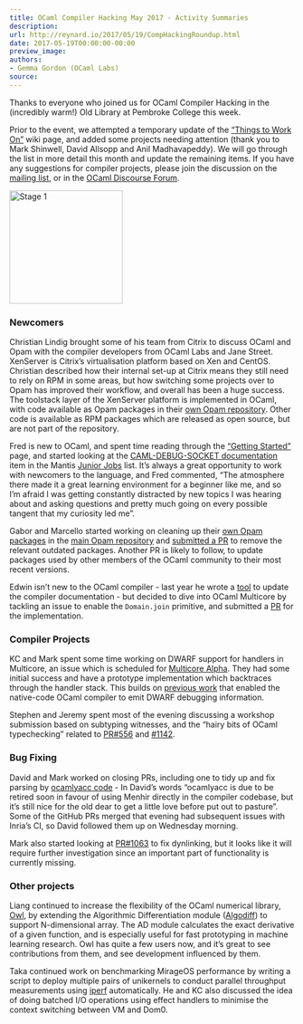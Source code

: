 ```yaml
---
title: OCaml Compiler Hacking May 2017 - Activity Summaries
description:
url: http://reynard.io/2017/05/19/CompHackingRoundup.html
date: 2017-05-19T00:00:00-00:00
preview_image:
authors:
- Gemma Gordon (OCaml Labs)
source:
---
```


<p>Thanks to everyone who joined us for OCaml Compiler Hacking in the (incredibly warm!) Old Library at Pembroke College this week.</p>

<p>Prior to the event, we attempted a temporary update of the <a href="https://github.com/ocamllabs/compiler-hacking/wiki/Things-to-work-on">&ldquo;Things to Work On&rdquo;</a> wiki page, and added some projects needing attention (thank you to Mark Shinwell, David Allsopp and Anil Madhavapeddy). We will go through the list in more detail this month and update the remaining items. If you have any suggestions for compiler projects, please join the discussion on the <a href="http://lists.ocaml.org/listinfo/cam-compiler-hacking">mailing list</a>, or in the <a href="https://discuss.ocaml.org/t/ocaml-compiler-hacking-event/140">OCaml Discourse Forum</a>.</p>

<p>
<img src="http://reynard.io/images/CompHackMay17.jpg" alt="Stage 1" width="200"/>
</p>

<h3>Newcomers</h3>

<p>Christian Lindig brought some of his team from Citrix to discuss OCaml and Opam with the compiler developers from OCaml Labs and Jane Street. XenServer is Citrix&rsquo;s virtualisation platform based on Xen and CentOS. Christian described how their internal set-up at Citrix means they still need to rely on RPM in some areas, but how switching some projects over to Opam has improved their workflow, and overall has been a huge success. The toolstack layer of the XenServer platform is implemented in OCaml, with code available as Opam packages in their <a href="https://github.com/xapi-project/xs-opam">own Opam repository</a>. Other code is available as RPM packages which are released as open source, but are not part of the repository.</p>

<p>Fred is new to OCaml, and spent time reading through the <a href="https://github.com/ocamllabs/compiler-hacking/wiki/Getting-started">&ldquo;Getting Started&rdquo;</a> page, and started looking at the <a href="https://caml.inria.fr/mantis/view.php?id=6504">CAML-DEBUG-SOCKET documentation</a> item in the Mantis <a href="https://caml.inria.fr/mantis/view_all_bug_page.php">Junior Jobs</a> list. It&rsquo;s always a great opportunity to work with newcomers to the language, and Fred commented, &ldquo;The atmosphere there made it a great learning environment for a beginner like me, and so I&rsquo;m afraid I was getting constantly distracted by new topics I was hearing about and asking questions and pretty much going on every possible tangent that my curiosity led me&rdquo;.</p>

<p>Gabor and Marcello started working on cleaning up their <a href="https://github.com/xapi-project/xs-opam">own Opam packages</a> in the <a href="https://github.com/ocaml/opam">main Opam repository</a> and <a href="https://github.com/ocaml/opam-repository/pull/9206">submitted a PR</a> to remove the relevant outdated packages. Another PR is likely to follow, to update packages used by other members of the OCaml community to their most recent versions.</p>

<p>Edwin isn&rsquo;t new to the OCaml compiler - last year he wrote a <a href="https://github.com/ocaml/ocaml/pull/916">tool</a> to update the compiler documentation - but decided to dive into OCaml Multicore by tackling an issue to enable the <code class="highlighter-rouge">Domain.join</code> primitive, and submitted a <a href="https://github.com/ocamllabs/ocaml-multicore/pull/130">PR</a> for the implementation.</p>

<h3>Compiler Projects</h3>

<p>KC and Mark spent some time working on DWARF support for handlers in Multicore, an issue which is scheduled for <a href="https://github.com/ocamllabs/ocaml-multicore/projects/1#card-2897910">Multicore Alpha</a>. They had some initial success and have a prototype implementation which backtraces through the handler stack. This builds on <a href="http://ocamllabs.io/doc/dwarf-debugging.html">previous work</a> that enabled the native-code OCaml compiler to emit DWARF debugging information.</p>

<p>Stephen and Jeremy spent most of the evening discussing a workshop submission based on subtyping witnesses, and the &ldquo;hairy bits of OCaml typechecking&rdquo; related to <a href="https://github.com/ocaml/ocaml/pull/556">PR#556</a> and <a href="https://github.com/ocaml/ocaml/pull/1142">#1142</a>.</p>

<h3>Bug Fixing</h3>

<p>David and Mark worked on closing PRs, including one to tidy up and fix parsing by <a href="https://github.com/ocaml/ocaml/pull/1012">ocamlyacc code</a> - In David&rsquo;s words &ldquo;ocamlyacc is due to be retired soon in favour of using Menhir directly in the compiler codebase, but it&rsquo;s still nice for the old dear to get a little love before put out to pasture&rdquo;. Some of the GitHub PRs merged that evening had subsequent issues with Inria&rsquo;s CI, so David followed them up on Wednesday morning.</p>

<p>Mark also started looking at <a href="https://github.com/ocaml/ocaml/pull/1063">PR#1063</a> to fix dynlinking, but it looks like it will require further investigation since an important part of functionality is currently missing.</p>

<h3>Other projects</h3>

<p>Liang continued to increase the flexibility of the OCaml numerical library, <a href="https://github.com/ryanrhymes/owl">Owl</a>, by extending the Algorithmic Differentiation module (<a href="https://github.com/ryanrhymes/owl/wiki/Tutorial:-Algorithmic-Differentiation">Algodiff</a>) to support N-dimensional array. The AD module calculates the exact derivative of a given function, and is especially useful for fast prototyping in machine learning research. Owl has quite a few users now, and it&rsquo;s great to see contributions from them, and see development influenced by them.</p>

<p>Taka continued work on benchmarking MirageOS performance by writing a script to deploy multiple pairs of unikernels to conduct parallel throughput measurements using <a href="https://github.com/TImada/mirage_iperf">iperf</a> automatically. He and KC also discussed the idea of doing batched I/O operations using effect handlers to minimise the context switching between VM and Dom0.</p>


